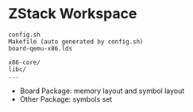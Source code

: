 # ZStack Workspace

	config.sh
	Makefile (auto generated by config.sh)
	board-qemu-x86.lds
	
	x86-core/
	libc/
	...

* Board Package: memory layout and symbol layout
* Other Package: symbols set
